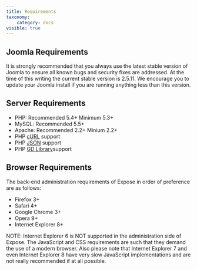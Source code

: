 ```yaml
---
title: Requirements
taxonomy:
    category: docs
visible: true
---
```


## Joomla Requirements

It is strongly recommended that you always use the latest stable version of Joomla to ensure all known bugs and security fixes are addressed. At the time of this writing the current stable version is 2.5.11. We encourage you to update your Joomla install if you are running anything less than this version.

## Server Requirements
- PHP: Recommended 5.4+ Minimum 5.3+
- MySQL: Recommended 5.5+
- Apache: Recommended 2.2+ Minium 2.2+
- PHP [cURL](http://my.php.net/manual/en/book.curl.php) support
- PHP [JSON](http://php.net/manual/en/book.json.php) support
- PHP [GD Library](http://php.net/manual/en/book.image.php)support

## Browser Requirements

The back-end administration requirements of Expose in order of preference are as follows:

- Firefox 3+
- Safari 4+
- Google Chrome 3+
- Opera 9+
- Internet Explorer 8+

<p class="alert alert-danger">NOTE: Internet Explorer 6 is NOT supported in the administration side of Expose. The JavaScript and CSS requirements are such that they demand the use of a modern browser. Also please note that Internet Explorer 7 and even Internet Explorer 8 have very slow JavaScript implementations and are not really recommended if at all possible.</p>